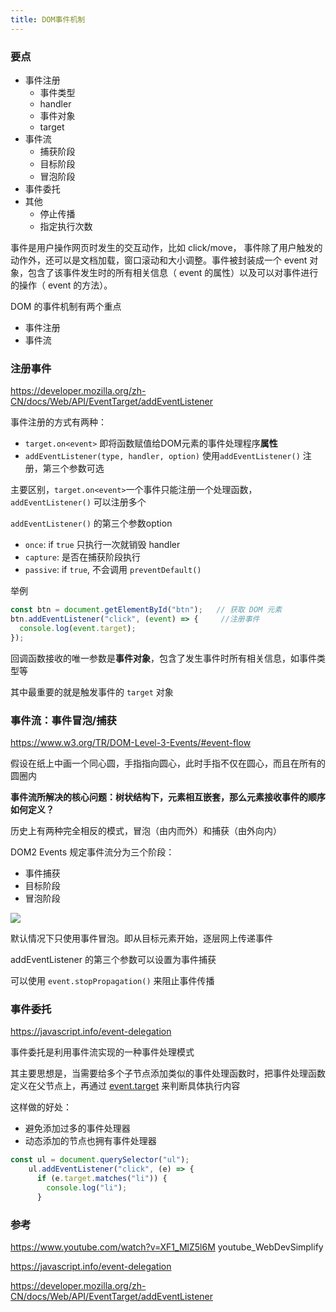 ```yaml
---
title: DOM事件机制
---
```


### 要点

- 事件注册
  - 事件类型
  - handler
  - 事件对象
  - target
- 事件流
  - 捕获阶段
  - 目标阶段
  - 冒泡阶段
- 事件委托
- 其他
  - 停止传播
  - 指定执行次数

事件是用户操作网页时发生的交互动作，比如 click/move， 事件除了用户触发的动作外，还可以是文档加载，窗口滚动和大小调整。事件被封装成一个 event 对象，包含了该事件发生时的所有相关信息（ event 的属性）以及可以对事件进行的操作（ event 的方法）。

DOM 的事件机制有两个重点

- 事件注册
- 事件流

### 注册事件

https://developer.mozilla.org/zh-CN/docs/Web/API/EventTarget/addEventListener

事件注册的方式有两种：

- `target.on<event>`     即将函数赋值给DOM元素的事件处理程序**属性**
- `addEventListener(type, handler, option)`     使用`addEventListener()`  注册，第三个参数可选

主要区别，`target.on<event>`一个事件只能注册一个处理函数，`addEventListener()` 可以注册多个

`addEventListener()` 的第三个参数option

- `once`: if `true` 只执行一次就销毁 handler
- `capture`:  是否在捕获阶段执行
- `passive`: if `true`, 不会调用 `preventDefault()`

举例

```jsx
const btn = document.getElementById("btn");   // 获取 DOM 元素
btn.addEventListener("click", (event) => {     //注册事件
  console.log(event.target);
});
```

回调函数接收的唯一参数是**事件对象**，包含了发生事件时所有相关信息，如事件类型等

其中最重要的就是触发事件的 `target` 对象

### 事件流：事件冒泡/捕获

https://www.w3.org/TR/DOM-Level-3-Events/#event-flow

假设在纸上中画一个同心圆，手指指向圆心，此时手指不仅在圆心，而且在所有的圆圈内

**事件流所解决的核心问题：树状结构下，元素相互嵌套，那么元素接收事件的顺序如何定义？**

历史上有两种完全相反的模式，冒泡（由内而外）和捕获（由外向内）

DOM2 Events 规定事件流分为三个阶段：

- 事件捕获
- 目标阶段
- 冒泡阶段

![](https://www.w3.org/TR/DOM-Level-3-Events/images/eventflow.svg)

默认情况下只使用事件冒泡。即从目标元素开始，逐层网上传递事件

addEventListener 的第三个参数可以设置为事件捕获

可以使用 `event.stopPropagation()` 来阻止事件传播

### 事件委托

https://javascript.info/event-delegation

事件委托是利用事件流实现的一种事件处理模式

其主要思想是，当需要给多个子节点添加类似的事件处理函数时，把事件处理函数定义在父节点上，再通过 [event.target](http://event.target) 来判断具体执行内容

这样做的好处：

- 避免添加过多的事件处理器
- 动态添加的节点也拥有事件处理器

```jsx
const ul = document.querySelector("ul");
    ul.addEventListener("click", (e) => {
      if (e.target.matches("li")) {
        console.log("li");
      }
```

### 参考

https://www.youtube.com/watch?v=XF1_MlZ5l6M   youtube_WebDevSimplify

https://javascript.info/event-delegation

https://developer.mozilla.org/zh-CN/docs/Web/API/EventTarget/addEventListener